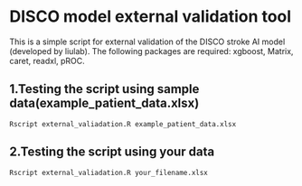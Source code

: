 # **DISCO model external validation tool**
This is a simple script for external validation of the DISCO stroke AI model (developed by liulab). The following packages are required: xgboost, Matrix, caret, readxl, pROC.


## 1.Testing the script using sample data(example_patient_data.xlsx)
```
Rscript external_valiadation.R example_patient_data.xlsx
```



## 2.Testing the script using your data
```
Rscript external_valiadation.R your_filename.xlsx
```


